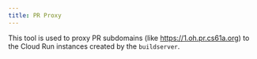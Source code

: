 ```yaml
---
title: PR Proxy
---
```


This tool is used to proxy PR subdomains (like <https://1.oh.pr.cs61a.org>) to the Cloud Run instances created by the `buildserver`.
